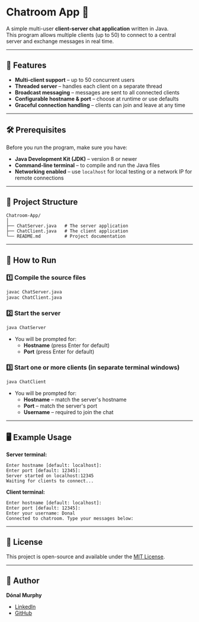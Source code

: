 # Chatroom App 💬

A simple multi-user **client-server chat application** written in Java.  
This program allows multiple clients (up to 50) to connect to a central server and exchange messages in real time.

---

## 📌 Features
- **Multi-client support** – up to 50 concurrent users  
- **Threaded server** – handles each client on a separate thread  
- **Broadcast messaging** – messages are sent to all connected clients  
- **Configurable hostname & port** – choose at runtime or use defaults  
- **Graceful connection handling** – clients can join and leave at any time  

---

## 🛠 Prerequisites
Before you run the program, make sure you have:

- **Java Development Kit (JDK)** – version 8 or newer  
- **Command-line terminal** – to compile and run the Java files  
- **Networking enabled** – use `localhost` for local testing or a network IP for remote connections

---

## 📂 Project Structure
```
Chatroom-App/
│
├── ChatServer.java   # The server application
├── ChatClient.java   # The client application
└── README.md         # Project documentation
```

---

## 🚀 How to Run

### 1️⃣ Compile the source files
```bash
javac ChatServer.java
javac ChatClient.java
```

### 2️⃣ Start the server
```bash
java ChatServer
```
- You will be prompted for:
  - **Hostname** (press Enter for default)
  - **Port** (press Enter for default)

### 3️⃣ Start one or more clients (in separate terminal windows)
```bash
java ChatClient
```
- You will be prompted for:
  - **Hostname** – match the server's hostname  
  - **Port** – match the server's port  
  - **Username** – required to join the chat  

---

## 🖥 Example Usage
**Server terminal:**
```
Enter hostname [default: localhost]: 
Enter port [default: 12345]:
Server started on localhost:12345
Waiting for clients to connect...
```

**Client terminal:**
```
Enter hostname [default: localhost]: 
Enter port [default: 12345]: 
Enter your username: Donal
Connected to chatroom. Type your messages below:
```

---

## 📜 License
This project is open-source and available under the [MIT License](LICENSE).

---

## 👤 Author
**Dónal Murphy**  
- [LinkedIn](https://linkedin.com/in/donalmur)  
- [GitHub](https://github.com/Donal-Murphy)
